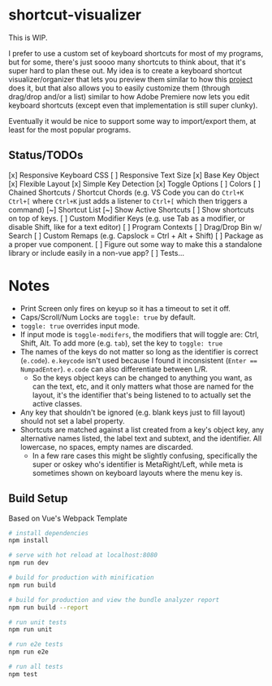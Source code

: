 # shortcut-visualizer

This is WIP.

I prefer to use a custom set of keyboard shortcuts for most of my programs, but for some, there's just soooo many shortcuts to think about, that it's super hard to plan these out. My idea is to create a keyboard shortcut visualizer/organizer that lets you preview them similar to how this [project](http://waldobronchart.github.io/ShortcutMapper/) does it, but that also allows you to easily customize them (through drag/drop and/or a list) similar to how Adobe Premiere now lets you edit keyboard shortcuts (except even that implementation is still super clunky).

Eventually it would be nice to support some way to import/export them, at least for the most popular programs.

## Status/TODOs

[x] Responsive Keyboard CSS
[ ] Responsive Text Size
[x] Base Key Object
[x] Flexible Layout
[x] Simple Key Detection
[x] Toggle Options
[ ] Colors
[ ] Chained Shortcuts / Shortcut Chords (e.g. VS Code you can do `Ctrl+K Ctrl+[` where `Ctrl+K` just adds a listener to `Ctrl+[` which then triggers a command)
[~] Shortcut List
[~] Show Active Shortcuts
[ ] Show shortcuts on top of keys.
[ ] Custom Modifier Keys (e.g. use Tab as a modifier, or disable Shift, like for a text editor)
[ ] Program Contexts
[ ] Drag/Drop Bin w/ Search
[ ] Custom Remaps (e.g. Capslock = Ctrl + Alt + Shift)
[ ] Package as a proper vue component.
[ ] Figure out some way to make this a standalone library or include easily in a non-vue app?
[ ] Tests...

# Notes 

- Print Screen only fires on keyup so it has a timeout to set it off.
- Caps/Scroll/Num Locks are `toggle: true` by default.
- `toggle: true` overrides input mode.
- If input mode is `toggle-modifers`, the modifiers that will toggle are: Ctrl, Shift, Alt. To add more (e.g. `tab`), set the key to `toggle: true`
- The names of the keys do not matter so long as the identifier is correct (`e.code`). `e.keycode` isn't used because I found it inconsistent (`Enter == NumpadEnter`). `e.code` can also differentiate between L/R.
   - So the keys object keys can be changed to anything you want, as can the text, etc, and it only matters what those are named for the layout, it's the identifier that's being listened to to actually set the active classes.
- Any key that shouldn't be ignored (e.g. blank keys just to fill layout) should not set a label property.
- Shortcuts are matched against a list created from a key's object key, any alternative names listed, the label text and subtext, and the identifier. All lowercase, no spaces, empty names are discarded.
   - In a few rare cases this might be slightly confusing, specifically the super or oskey who's identifier is MetaRight/Left, while meta is sometimes shown on keyboard layouts where the menu key is.


## Build Setup

Based on Vue's Webpack Template

``` bash
# install dependencies
npm install

# serve with hot reload at localhost:8080
npm run dev

# build for production with minification
npm run build

# build for production and view the bundle analyzer report
npm run build --report

# run unit tests
npm run unit

# run e2e tests
npm run e2e

# run all tests
npm test
```
